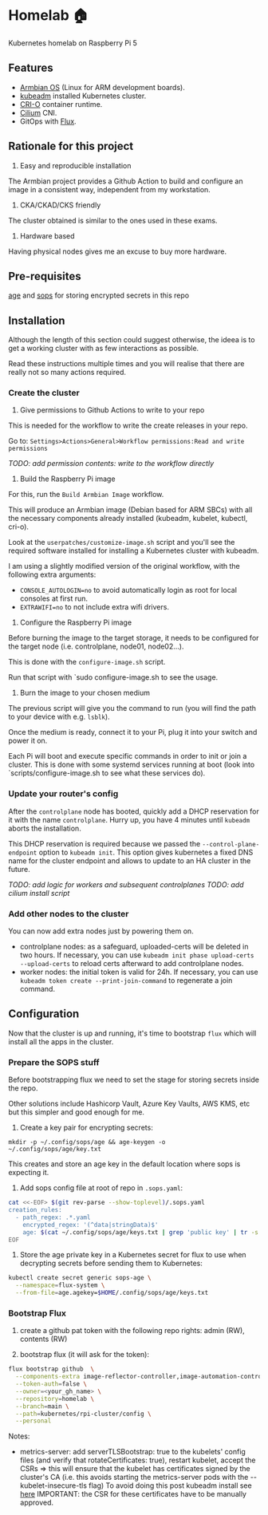 # Homelab :house:

Kubernetes homelab on Raspberry Pi 5

## Features

- [Armbian OS](https://www.armbian.com/) (Linux for ARM development boards).
- [kubeadm](https://kubernetes.io/docs/setup/production-environment/tools/kubeadm/) installed Kubernetes cluster.
- [CRI-O](https://github.com/cri-o/cri-o/tree/main) container runtime.
- [Cilium](https://www.cilium.io/) CNI.
- GitOps with [Flux](https://fluxcd.io/).

## Rationale for this project

1. Easy and reproducible installation

The Armbian project provides a Github Action to build and configure an image in a consistent way, independent from  my workstation.

1. CKA/CKAD/CKS friendly

The cluster obtained is similar to the ones used in these exams.

1. Hardware based

Having physical nodes gives me an excuse to buy more hardware.

## Pre-requisites

[age](https://github.com/FiloSottile/age) and [sops](https://github.com/getsops/sops) for storing encrypted secrets in this repo

## Installation

Although the length of this section could suggest otherwise, the ideea is to get a working cluster with as few interactions as possible.

Read these instructions multiple times and you will realise that there are really not so many actions required.

### Create the cluster

1. Give permissions to Github Actions to write to your repo

This is needed for the workflow to write the create releases in your repo.

Go to: `Settings>Actions>General>Workflow permissions:Read and write permissions`

_TODO: add permission contents: write to the workflow directly_

1. Build the Raspberry Pi image

For this, run the `Build Armbian Image` workflow.

This will produce an Armbian image (Debian based for ARM SBCs) with all the necessary components already installed (kubeadm, kubelet, kubectl, cri-o).

Look at the `userpatches/customize-image.sh` script and you'll see the required software installed for installing a Kubernetes cluster with kubeadm.

I am using a slightly modified version of the original workflow, with the following extra arguments:
  - `CONSOLE_AUTOLOGIN=no` to avoid automatically login as root for local consoles at first run.
  - `EXTRAWIFI=no` to not include extra wifi drivers.

1. Configure the Raspberry Pi image

Before burning the image to the target storage, it needs to be configured for the target node (i.e. controlplane, node01, node02...).

This is done with the `configure-image.sh` script.

Run that script with `sudo configure-image.sh to see the usage.

1. Burn the image to your chosen medium

The previous script will give you the command to run (you will find the path to your device with e.g. `lsblk`).

Once the medium is ready, connect it to your Pi, plug it into your switch and power it on.

Each Pi will boot and execute specific commands in order to init or join a cluster. This is done with some systemd services running at boot (look into `scripts/configure-image.sh to see what these services do).

### Update your router's config

After the `controlplane` node has booted, quickly add a DHCP reservation for it with the name `controlplane`. Hurry up, you have 4 minutes until `kubeadm` aborts the installation.

This DHCP reservation is required because we passed the `--control-plane-endpoint` option to `kubeadm init`. This option gives kubernetes a fixed DNS name for the cluster endpoint and allows to update to an HA cluster in the future.

_TODO: add logic for workers and subsequent controlplanes_
_TODO: add cilium install script_

### Add other nodes to the cluster

You can now add extra nodes just by powering them on.

- controlplane nodes: as a safeguard, uploaded-certs will be deleted in two hours. If necessary, you can use `kubeadm init phase upload-certs --upload-certs` to reload certs afterward to add controlplane nodes.
- worker nodes: the initial token is valid for 24h. If necessary, you can use `kubeadm token create --print-join-command` to regenerate a join command.

## Configuration

Now that the cluster is up and running, it's time to bootstrap `flux` which will install all the apps in the cluster.

### Prepare the SOPS stuff

Before bootstrapping flux we need to set the stage for storing secrets inside the repo.

Other solutions include Hashicorp Vault, Azure Key Vaults, AWS KMS, etc but this simpler and good enough for me.

1. Create a key pair for encrypting secrets:

`mkdir -p ~/.config/sops/age && age-keygen -o ~/.config/sops/age/key.txt`

This creates and store an age key in the default location where sops is expecting it.

1. Add sops config file at root of repo in `.sops.yaml`:

```bash
cat <<-EOF> $(git rev-parse --show-toplevel)/.sops.yaml
creation_rules:
  - path_regex: .*.yaml
    encrypted_regex: '(^data|stringData)$'
    age: $(cat ~/.config/sops/age/keys.txt | grep 'public key' | tr -s ' ' | cut -f4 -d' ')
EOF
```

1. Store the age private key in a Kubernetes secret for flux to use when decrypting secrets before sending them to Kubernetes:

```bash
kubectl create secret generic sops-age \
  --namespace=flux-system \
  --from-file=age.agekey=$HOME/.config/sops/age/keys.txt
```

### Bootstrap Flux

1. create a github pat token with the following repo rights: admin (RW), contents (RW)

1. bootstrap flux (it will ask for the token):

```bash
flux bootstrap github  \
  --components-extra image-reflector-controller,image-automation-controller \
  --token-auth=false \
  --owner=<your_gh_name> \
  --repository=homelab \
  --branch=main \
  --path=kubernetes/rpi-cluster/config \
  --personal
```

Notes:
- metrics-server: add serverTLSBootstrap: true to the kubelets' config files (and verify that rotateCertificates: true), restart kubelet, accept the CSRs => this will ensure that the kubelet has certificates signed by the cluster's CA (i.e. this avoids starting the metrics-server pods with the --kubelet-insecure-tls flag)
To avoid doing this post kubeadm install see [here](https://kubernetes.io/docs/tasks/administer-cluster/kubeadm/kubeadm-certs/#kubelet-serving-certs) IMPORTANT: the CSR for these certificates have to be manually approved.
